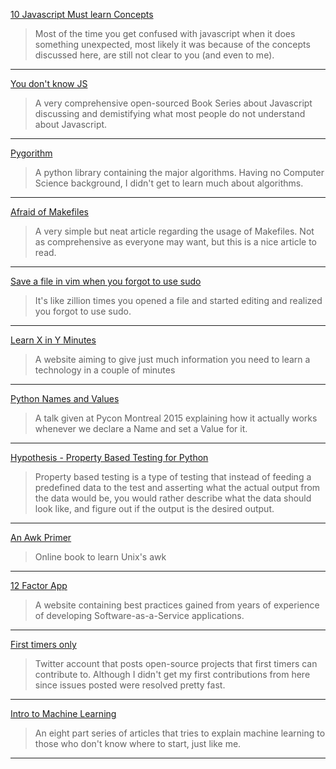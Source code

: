 [10 Javascript Must learn Concepts](https://dev.to/arnavaggarwal/10-javascript-concepts-you-need-to-know-for-interviews)

>Most of the time you get confused with javascript when it does something
>unexpected, most likely it was because of the concepts discussed here, are still
>not clear to you (and even to me).

---

[You don't know JS](https://github.com/getify/You-Dont-Know-JS)

>A very comprehensive open-sourced Book Series about Javascript discussing and
>demistifying what most people do not understand about Javascript.

---

[Pygorithm](https://github.com/OmkarPathak/pygorithm)

>A python library containing the major algorithms. Having no Computer Science
>background, I didn't get to learn much about algorithms.

---

[Afraid of Makefiles](https://matthias-endler.de/2017/makefiles/)

>A very simple but neat article regarding the usage of Makefiles. Not as
>comprehensive as everyone may want, but this is a nice article to read.

---

[Save a file in vim when you forgot to use sudo](https://www.cyberciti.biz/faq/vim-vi-text-editor-save-file-without-root-permission/)

>It's like zillion times you opened a file and started editing and realized you
>forgot to use sudo.

---

[Learn X in Y Minutes](https://learnxinyminutes.com/)

>A website aiming to give just much information you need to learn a technology in a couple of minutes

---

[Python Names and Values](https://youtu.be/_AEJHKGk9ns)

>A talk given at Pycon Montreal 2015 explaining how it actually works whenever we
>declare a Name and set a Value for it.

---

[Hypothesis - Property Based Testing for
Python](https://hypothesis.readthedocs.io/en/latest/)

>Property based testing is a type of testing that instead of feeding a predefined
>data to the test and asserting what the actual output from the data would be,
>you would rather describe what the data should look like, and figure out if the
>output is the desired output.

---

[An Awk Primer](https://en.m.wikibooks.org/wiki/An_Awk_Primer)

>Online book to learn Unix's awk

---

[12 Factor App](https://12factor.net/)

>A website containing best practices gained from years of experience of
>developing Software-as-a-Service applications.

---

[First timers only](https://twitter.com/first_tmrs_only)

>Twitter account that posts open-source projects that first timers can
>contribute to. Although I didn't get my first contributions from here since
>issues posted were resolved pretty fast.

---

[Intro to Machine Learning](https://medium.com/@ageitgey/machine-learning-is-fun-80ea3ec3c471)

>An eight part series of articles that tries to explain machine learning
>to those who don't know where to start, just like me.

---
